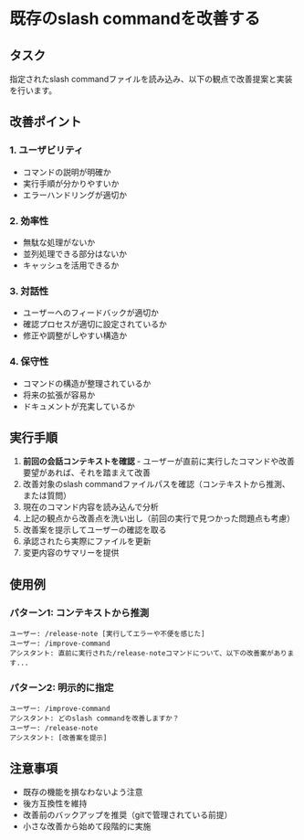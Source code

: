 # 既存のslash commandを改善する

## タスク

指定されたslash commandファイルを読み込み、以下の観点で改善提案と実装を行います。

## 改善ポイント

### 1. ユーザビリティ

- コマンドの説明が明確か
- 実行手順が分かりやすいか
- エラーハンドリングが適切か

### 2. 効率性

- 無駄な処理がないか
- 並列処理できる部分はないか
- キャッシュを活用できるか

### 3. 対話性

- ユーザーへのフィードバックが適切か
- 確認プロセスが適切に設定されているか
- 修正や調整がしやすい構造か

### 4. 保守性

- コマンドの構造が整理されているか
- 将来の拡張が容易か
- ドキュメントが充実しているか

## 実行手順

1. **前回の会話コンテキストを確認** - ユーザーが直前に実行したコマンドや改善要望があれば、それを踏まえて改善
2. 改善対象のslash commandファイルパスを確認（コンテキストから推測、または質問）
3. 現在のコマンド内容を読み込んで分析
4. 上記の観点から改善点を洗い出し（前回の実行で見つかった問題点も考慮）
5. 改善案を提示してユーザーの確認を取る
6. 承認されたら実際にファイルを更新
7. 変更内容のサマリーを提供

## 使用例

### パターン1: コンテキストから推測

```
ユーザー: /release-note [実行してエラーや不便を感じた]
ユーザー: /improve-command
アシスタント: 直前に実行された/release-noteコマンドについて、以下の改善案があります...
```

### パターン2: 明示的に指定

```
ユーザー: /improve-command
アシスタント: どのslash commandを改善しますか？
ユーザー: /release-note
アシスタント: [改善案を提示]
```

## 注意事項

- 既存の機能を損なわないよう注意
- 後方互換性を維持
- 改善前のバックアップを推奨（gitで管理されている前提）
- 小さな改善から始めて段階的に実施
